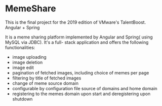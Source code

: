 # MemeShare

This is the final project for the 2019 edition of VMware's TalentBoost. Angular + Spring

It is a meme sharing platform implemented by Angular and Spring( using MySQL via JDBC). It's a full- stack application and offers the following functionalities:
- image uploading
- image deletion
- image edit
- pagination of fetched images, including choice of memes per page
- filtering by title of fetched images
- change of meme source domain
- configurable by configuration file source of domains and home domain
- registering to the memes domain upon start and deregistering upon shutdown
